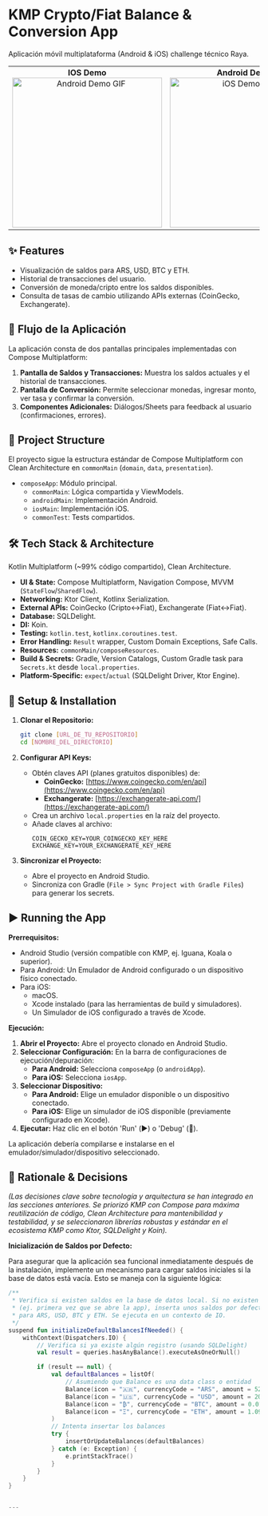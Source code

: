 # KMP Crypto/Fiat Balance & Conversion App


Aplicación móvil multiplataforma (Android & iOS) challenge técnico Raya.

<table>
  <tr>
    <td align="center">
      <strong>IOS Demo</strong><br>
      <img src="https://github.com/user-attachments/assets/acf66566-ba01-4b19-ac81-1d75d1e4ade4" alt="Android Demo GIF" width="300">
    </td>
    <td align="center">
      <strong>Android Demo</strong><br>
      <img src="https://github.com/user-attachments/assets/eb121a96-0e79-40be-9e6b-339ade60e7f0" alt="iOS Demo GIF" width="300">
    </td>
  </tr>
</table>




## ✨ Features

* Visualización de saldos para ARS, USD, BTC y ETH.
* Historial de transacciones del usuario.
* Conversión de moneda/cripto entre los saldos disponibles.
* Consulta de tasas de cambio utilizando APIs externas (CoinGecko, Exchangerate).

## 📱 Flujo de la Aplicación

La aplicación consta de dos pantallas principales implementadas con Compose Multiplatform:

1.  **Pantalla de Saldos y Transacciones:** Muestra los saldos actuales y el historial de transacciones.
2.  **Pantalla de Conversión:** Permite seleccionar monedas, ingresar monto, ver tasa y confirmar la conversión.
3.  **Componentes Adicionales:** Diálogos/Sheets para feedback al usuario (confirmaciones, errores).

## 📂 Project Structure

El proyecto sigue la estructura estándar de Compose Multiplatform con Clean Architecture en `commonMain` (`domain`, `data`, `presentation`).

* `composeApp`: Módulo principal.
    * `commonMain`: Lógica compartida y ViewModels.
    * `androidMain`: Implementación Android.
    * `iosMain`: Implementación iOS.
    * `commonTest`: Tests compartidos.

## 🛠️ Tech Stack & Architecture

Kotlin Multiplatform (~99% código compartido), Clean Architecture.

* **UI & State:** Compose Multiplatform, Navigation Compose, MVVM (`StateFlow`/`SharedFlow`).
* **Networking:** Ktor Client, Kotlinx Serialization.
* **External APIs:** CoinGecko (Cripto<->Fiat), Exchangerate (Fiat<->Fiat).
* **Database:** SQLDelight.
* **DI:** Koin.
* **Testing:** `kotlin.test`, `kotlinx.coroutines.test`.
* **Error Handling:** `Result` wrapper, Custom Domain Exceptions, Safe Calls.
* **Resources:** `commonMain/composeResources`.
* **Build & Secrets:** Gradle, Version Catalogs, Custom Gradle task para `Secrets.kt` desde `local.properties`.
* **Platform-Specific:** `expect`/`actual` (SQLDelight Driver, Ktor Engine).

## 🚀 Setup & Installation

1.  **Clonar el Repositorio:**
    ```bash
    git clone [URL_DE_TU_REPOSITORIO]
    cd [NOMBRE_DEL_DIRECTORIO]
    ```

2.  **Configurar API Keys:**
    * Obtén claves API (planes gratuitos disponibles) de:
        * **CoinGecko:** [https://www.coingecko.com/en/api](https://www.coingecko.com/en/api)
        * **Exchangerate:** [https://exchangerate-api.com/](https://exchangerate-api.com/)
    * Crea un archivo `local.properties` en la raíz del proyecto.
    * Añade claves al archivo:
        ```properties
        COIN_GECKO_KEY=YOUR_COINGECKO_KEY_HERE
        EXCHANGE_KEY=YOUR_EXCHANGERATE_KEY_HERE
        ```

3.  **Sincronizar el Proyecto:**
    * Abre el proyecto en Android Studio.
    * Sincroniza con Gradle (`File > Sync Project with Gradle Files`) para generar los secrets.

## ▶️ Running the App

**Prerrequisitos:**

* Android Studio (versión compatible con KMP, ej. Iguana, Koala o superior).
* Para Android: Un Emulador de Android configurado o un dispositivo físico conectado.
* Para iOS:
    * macOS.
    * Xcode instalado (para las herramientas de build y simuladores).
    * Un Simulador de iOS configurado a través de Xcode.

**Ejecución:**

1.  **Abrir el Proyecto:** Abre el proyecto clonado en Android Studio.
2.  **Seleccionar Configuración:** En la barra de configuraciones de ejecución/depuración:
    * **Para Android:** Selecciona `composeApp` (o `androidApp`).
    * **Para iOS:** Selecciona `iosApp`.
3.  **Seleccionar Dispositivo:**
    * **Para Android:** Elige un emulador disponible o un dispositivo conectado.
    * **Para iOS:** Elige un simulador de iOS disponible (previamente configurado en Xcode).
4.  **Ejecutar:** Haz clic en el botón 'Run' (▶️) o 'Debug' (🐞).

La aplicación debería compilarse e instalarse en el emulador/simulador/dispositivo seleccionado.

## 🤔 Rationale & Decisions

*(Las decisiones clave sobre tecnología y arquitectura se han integrado en las secciones anteriores. Se priorizó KMP con Compose para máxima reutilización de código, Clean Architecture para mantenibilidad y testabilidad, y se seleccionaron librerías robustas y estándar en el ecosistema KMP como Ktor, SQLDelight y Koin).*

**Inicialización de Saldos por Defecto:**

Para asegurar que la aplicación sea funcional inmediatamente después de la instalación, implemente un mecanismo para cargar saldos iniciales si la base de datos está vacía. Esto se maneja con la siguiente lógica:

```kotlin
/**
 * Verifica si existen saldos en la base de datos local. Si no existen
 * (ej. primera vez que se abre la app), inserta unos saldos por defecto
 * para ARS, USD, BTC y ETH. Se ejecuta en un contexto de IO.
 */
suspend fun initializeDefaultBalancesIfNeeded() {
    withContext(Dispatchers.IO) {
        // Verifica si ya existe algún registro (usando SQLDelight)
        val result = queries.hasAnyBalance().executeAsOneOrNull()

        if (result == null) {
            val defaultBalances = listOf(
                // Asumiendo que Balance es una data class o entidad
                Balance(icon = "🇦🇷", currencyCode = "ARS", amount = 52000.0),
                Balance(icon = "🇺🇸", currencyCode = "USD", amount = 2000.0),
                Balance(icon = "₿", currencyCode = "BTC", amount = 0.01321),
                Balance(icon = "Ξ", currencyCode = "ETH", amount = 1.0911)
            )
            // Intenta insertar los balances 
            try {
                insertOrUpdateBalances(defaultBalances)
            } catch (e: Exception) {
                e.printStackTrace()
            }
        }
    }
}


---
